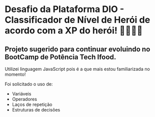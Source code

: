 # Desafio da Plataforma DIO - Classificador de Nível de Herói de acordo com a XP do herói! 🦸‍♀️🦸‍♂️


 ## Projeto sugerido para continuar evoluindo no BootCamp de Potência Tech Ifood. 
 Utilizei linguagem JavaScript pois é a que mais estou familiarizada no momento!
 


 Foi solicitado o uso de:
 
- Variáveis
- Operadores
- Laços de repetição
- Estruturas de decisões
